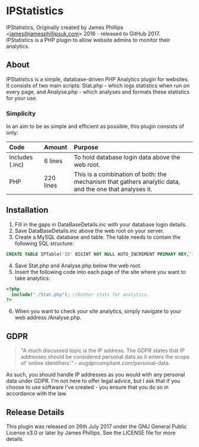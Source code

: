 # IPStatistics
IPStatistics, Originally created by James Phillips <[james@jamesphillipsuk.com](mailto:james@jamesphillipsuk.com "Send a Message")> 2016 - released to GitHub 2017.  
IPStatistics is a PHP plugin to allow website admins to monitor their analytics.

## About
IPStatistics is a simple, database-driven PHP Analytics plugin for websites.  It consists of two main scripts: Stat.php  - which logs statistics when run on every page, and Analyse.php - which analyses and formats these statistics for your use.

### Simplicity
In an aim to be as simple and efficient as possible, this plugin consists of only:

| Code            | Amount    | Purpose                                                                                                |
|:--------------- |:--------- |:------------------------------------------------------------------------------------------------------ |
| Includes (.inc) | 6 lines   | To hold database login data above the web root.                                                        |
| PHP             | 220 lines | This is a combination of both: the mechanism that gathers analytic data, and the one that analyses it. |

## Installation
1. Fill in the gaps in DataBaseDetails.inc with your database login details.
2. Save DataBaseDetails.inc above the web root on your server.
3. Create a MySQL database and table.  The table needs to contain the following SQL structure: 
```SQL
CREATE TABLE IPTable('ID' BIGINT NOT NULL AUTO_INCREMENT PRIMARY KEY,'IP' VARCHAR(25) NOT NULL,'Date' DATE NOT NULL,Time VARCHAR(10) NOT NULL,'Month' INT(11) NOT NULL);
```
4. Save Stat.php and Analyse.php below the web root.
5. Insert the following code into each page of the site where you want to take analytics:
```PHP
<?php
  include("./Stat.php"); //Gather stats for analytics.
?>
```
6. When you want to check your site analytics, simply navigate to your web address /Analyse.php.

## GDPR
>"A much discussed topic is the IP address. The GDPR states that IP addresses should be considered personal data as it enters the scope of ‘online identifiers’." - eugdprcompliant.com/personal-data.  

As such, you should handle IP addresses as you would with any personal data under GDPR.  I'm not here to offer legal advice, but I ask that if you choose to use software I've created - you ensure that you do so in accordance with the law.

## Release Details
This plugin was released on 26th July 2017 under the GNU General Public License v3.0 or later by James Phillips.  See the LICENSE file for more details.
